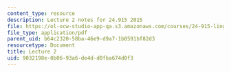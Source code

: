 ```yaml
---
content_type: resource
description: Lecture 2 notes for 24.915 2015
file: https://ol-ocw-studio-app-qa.s3.amazonaws.com/courses/24-915-linguistic-phonetics-fall-2015/9032198e0b0693a6de4dd0fba674d0f3_MIT24_915F15_lec2.pdf
file_type: application/pdf
parent_uid: b64c2320-58ba-46e9-d9a7-1b0591bf82d3
resourcetype: Document
title: Lecture 2
uid: 9032198e-0b06-93a6-de4d-d0fba674d0f3
---
```

